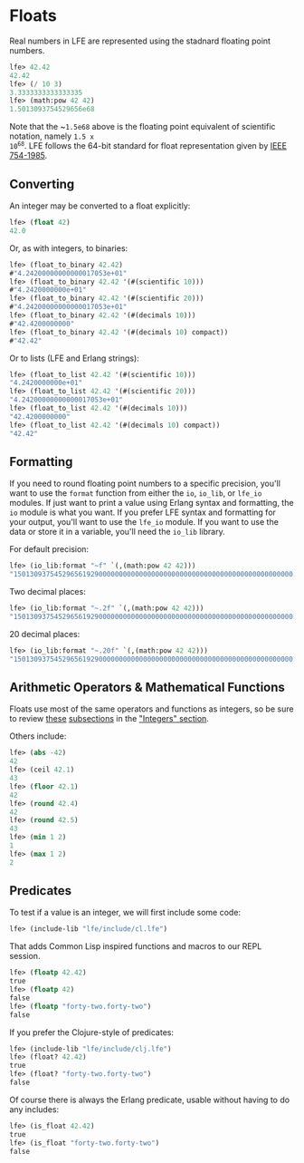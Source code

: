 # Floats

Real numbers in LFE are represented using the stadnard floating point numbers.

```lisp
lfe> 42.42
42.42
lfe> (/ 10 3)
3.3333333333333335
lfe> (math:pow 42 42)
1.5013093754529656e68
```

Note that the ~`1.5e68` above is the floating point equivalent of scientific
notation, namely <code>1.5 x 10<sup>68</sup></code>. LFE follows the 64-bit
standard for float representation given by [IEEE 754-1985](https://en.wikipedia.org/wiki/IEEE_754-1985).

## Converting

An integer may be converted to a float explicitly:

```lisp
lfe> (float 42)
42.0
```

Or, as with integers, to binaries:

``` lisp
lfe> (float_to_binary 42.42)
#"4.24200000000000017053e+01"
lfe> (float_to_binary 42.42 '(#(scientific 10)))
#"4.2420000000e+01"
lfe> (float_to_binary 42.42 '(#(scientific 20)))
#"4.24200000000000017053e+01"
lfe> (float_to_binary 42.42 '(#(decimals 10)))
#"42.4200000000"
lfe> (float_to_binary 42.42 '(#(decimals 10) compact))
#"42.42"
```

Or to lists (LFE and Erlang strings):

``` lisp
lfe> (float_to_list 42.42 '(#(scientific 10)))
"4.2420000000e+01"
lfe> (float_to_list 42.42 '(#(scientific 20)))
"4.24200000000000017053e+01"
lfe> (float_to_list 42.42 '(#(decimals 10)))
"42.4200000000"
lfe> (float_to_list 42.42 '(#(decimals 10) compact))
"42.42"
```

## Formatting

If you need to round floating point numbers to a specific precision, you'll want to use the `format` function from either the `io`, `io_lib`, or `lfe_io` modules. If just want to print a value using Erlang syntax and formatting, the `io` module is what you want. If you prefer LFE syntax and formatting for your output, you'll want to use the `lfe_io` module. If you want to use the data or store it in a variable, you'll need the `io_lib` library.

For default precision:

``` lisp
lfe> (io_lib:format "~f" `(,(math:pow 42 42)))
"150130937545296561929000000000000000000000000000000000000000000000000.000000"
```

Two decimal places:

``` lisp
lfe> (io_lib:format "~.2f" `(,(math:pow 42 42)))
"150130937545296561929000000000000000000000000000000000000000000000000.00"
```

20 decimal places:

``` lisp
lfe> (io_lib:format "~.20f" `(,(math:pow 42 42)))
"150130937545296561929000000000000000000000000000000000000000000000000.00000000000000000000"
```

## Arithmetic Operators & Mathematical Functions

Floats use most of the same operators and functions as integers, so be sure to 
review [these](integers.html#arithmetic-operators) [subsections](integers.html#mathematical-functions) in the ["Integers" section](integers.html).

Others include:

``` lisp
lfe> (abs -42)
42
lfe> (ceil 42.1)
43
lfe> (floor 42.1)
42
lfe> (round 42.4)
42
lfe> (round 42.5)
43
lfe> (min 1 2)
1
lfe> (max 1 2)
2
```

## Predicates

To test if a value is an integer, we will first include some code:

``` lisp
lfe> (include-lib "lfe/include/cl.lfe")
```

That adds Common Lisp inspired functions and macros to our REPL session.

``` lisp
lfe> (floatp 42.42)
true
lfe> (floatp 42)
false
lfe> (floatp "forty-two.forty-two")
false
```

If you prefer the Clojure-style of predicates:

``` lisp
lfe> (include-lib "lfe/include/clj.lfe")
lfe> (float? 42.42)
true
lfe> (float? "forty-two.forty-two")
false
```

Of course there is always the Erlang predicate, usable without having to do any includes:

``` lisp
lfe> (is_float 42.42)
true
lfe> (is_float "forty-two.forty-two")
false
```
